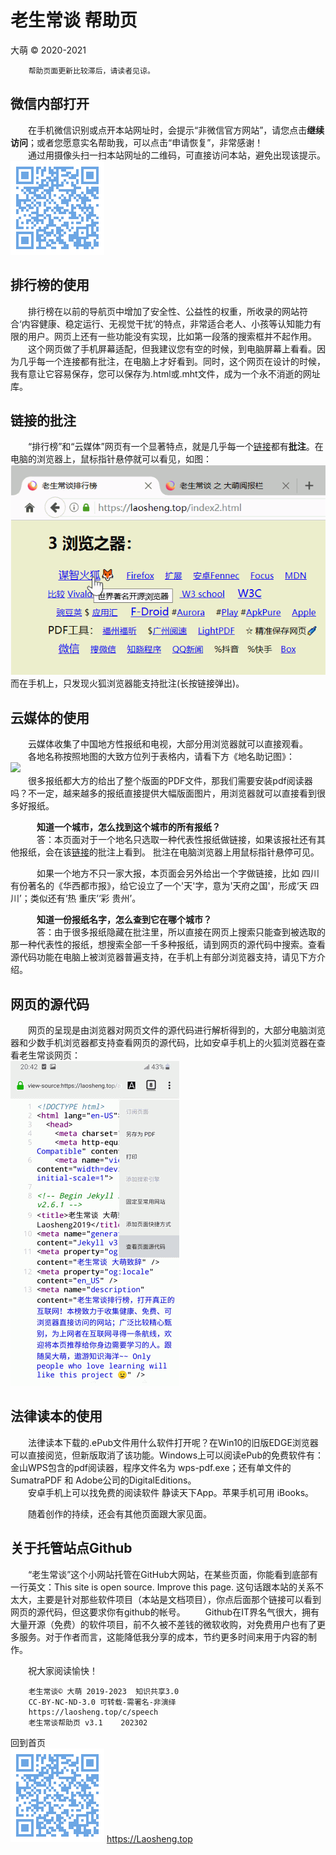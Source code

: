 老生常谈 帮助页
================
大萌 © 2020-2021

		帮助页面更新比较滞后，请读者见谅。

微信内部打开
------------

　　在手机微信识别或点开本站网址时，会提示“非微信官方网站”，请您点击**继续访问**；或者您愿意实名帮助我，可以点击“申请恢复”，非常感谢！  
　　通过用摄像头扫一扫本站网址的二维码，可直接访问本站，避免出现该提示。  
 ![](../indexQR-Blue.png)  


排行榜的使用
------------

　　排行榜在以前的导航页中增加了安全性、公益性的权重，所收录的网站符合‘内容健康、稳定运行、无视觉干扰’的特点，非常适合老人、小孩等认知能力有限的用户。网页上还有一些功能没有实现，比如第一段落的搜索框并不起作用。  
　　这个网页做了手机屏幕适配，但我建议您有空的时候，到电脑屏幕上看看。因为几乎每一个连接都有批注，在电脑上才好看到。同时，这个网页在设计的时候，我有意让它容易保存，您可以保存为.html或.mht文件，成为一个永不消逝的网址库。

链接的批注
------------

　　“排行榜”和“云媒体”网页有一个显著特点，就是几乎每一个[链接](./helpweb.txt "这里显示的就是批注")都有**批注**。在电脑的浏览器上，鼠标指针悬停就可以看见，如图：
 ![](Help-Mouse.png)  
而在手机上，只发现火狐浏览器能支持批注(长按链接弹出)。


云媒体的使用
------------

　　云媒体收集了中国地方性报纸和电视，大部分用浏览器就可以直接观看。  
　　各地名称按照地图的大致方位列于表格内，请看下方《地名助记图》：  
 ![](./help-fly-map.png)  
　　很多报纸都大方的给出了整个版面的PDF文件，那我们需要安装pdf阅读器吗？不一定，越来越多的报纸直接提供大幅版面图片，用浏览器就可以直接看到很多好报纸。  

　　　<b>知道一个城市，怎么找到这个城市的所有报纸？</b>  
　　　答：本页面对于一个地名只选取一种代表性报纸做链接，如果该报社还有其他报纸，会在该<a title="URL" href="">链接</a>的批注上看到。 批注在电脑浏览器上用鼠标指针悬停可见。

　　　如果一个地方不只一家大报，本页面会另外给出一个字做链接，比如 四川有份著名的《华西都市报》，给它设立了一个'天'字，意为'天府之国'，形成‘天 四川’；类似还有‘热 重庆’‘彩 贵州’。

　　　<b>知道一份报纸名字，怎么查到它在哪个城市？</b>  
　　　答：由于很多报纸隐藏在批注里，所以直接在网页上搜索只能查到被选取的那一种代表性的报纸，想搜索全部一千多种报纸，请到网页的源代码中搜索。查看源代码功能在电脑上被浏览器普遍支持，在手机上有部分浏览器支持，请见下方介绍。


网页的源代码
-------------

　　网页的呈现是由浏览器对网页文件的源代码进行解析得到的，大部分电脑浏览器和少数手机浏览器都支持查看网页的源代码，比如安卓手机上的火狐浏览器在查看老生常谈网页：  
 ![](../changtan/App-View-Page-Source.png)  


法律读本的使用
---------------

　　法律读本下载的.ePub文件用什么软件打开呢？在Win10的旧版EDGE浏览器可以直接阅览，但新版取消了该功能。Windows上可以阅读ePub的免费软件有：金山WPS包含的pdf阅读器，程序文件名为 wps-pdf.exe；还有单文件的SumatraPDF 和 Adobe公司的DigitalEditions。  
　　安卓手机上可以找免费的阅读软件 静读天下App。苹果手机可用 iBooks。

　　随着创作的持续，还会有其他页面跟大家见面。


关于托管站点Github
-------------------

　　“老生常谈”这个小网站托管在GitHub大网站，在某些页面，你能看到底部有一行英文：This site is open source. Improve this page. 这句话跟本站的关系不太大，主要是针对那些软件项目（本站是文档项目），你点后面那个链接可以看到网页的源代码，但这要求你有github的帐号。
　　Github在IT界名气很大，拥有大量开源（免费）的软件项目，前不久被不差钱的微软收购，对免费用户也有了更多服务。对于作者而言，这能降低我分享的成本，节约更多时间来用于内容的制作。

　　祝大家阅读愉快！


		老生常谈© 大萌 2019-2023	知识共享3.0
		CC-BY-NC-ND-3.0	可转载-需署名-非演绎
		https://laosheng.top/c/speech
		老生常谈帮助页 v3.1 	202302

回到首页  
<a href=".." title="返回老生常谈首页"><img src="../indexQR-Blue.png" /></a> 
https://Laosheng.top
